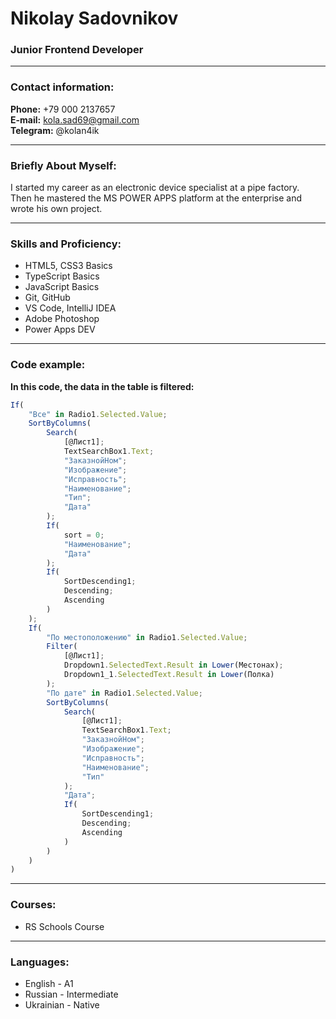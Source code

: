 # Nikolay Sadovnikov
### Junior Frontend Developer

---

### Contact information:

**Phone:** +79 000 2137657<br>
**E-mail:** kola.sad69@gmail.com<br>
**Telegram:** @kolan4ik<br>


---

### Briefly About Myself:

I started my career as an electronic device specialist at a pipe factory. <br>
Then he mastered the MS POWER APPS platform at the enterprise and wrote his own project.<br>

---

### Skills and Proficiency:

- HTML5, CSS3 Basics
- TypeScript Basics
- JavaScript Basics
- Git, GitHub
- VS Code, IntelliJ IDEA
- Adobe Photoshop
- Power Apps DEV

---

### Code example:

**In this code, the data in the table is filtered:**


```typescript
If(
    "Все" in Radio1.Selected.Value;
    SortByColumns(
        Search(
            [@Лист1];
            TextSearchBox1.Text;
            "ЗаказнойНом";
            "Изображение";
            "Исправность";
            "Наименование";
            "Тип";
            "Дата"
        );
        If(
            sort = 0;
            "Наименование";
            "Дата"
        );
        If(
            SortDescending1;
            Descending;
            Ascending
        )
    );
    If(
        "По местоположению" in Radio1.Selected.Value;
        Filter(
            [@Лист1];
            Dropdown1.SelectedText.Result in Lower(Местонах);
            Dropdown1_1.SelectedText.Result in Lower(Полка)
        );
        "По дате" in Radio1.Selected.Value;
        SortByColumns(
            Search(
                [@Лист1];
                TextSearchBox1.Text;
                "ЗаказнойНом";
                "Изображение";
                "Исправность";
                "Наименование";
                "Тип"
            );
            "Дата";
            If(
                SortDescending1;
                Descending;
                Ascending
            )
        )
    )
)
```
---

### Courses:


- RS Schools Course 

---

### Languages:

- English \- A1
- Russian \- Intermediate
- Ukrainian \- Native
